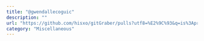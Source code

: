```yaml
---
title: "@gwendallecoguic"
description: ""
url: "https://github.com/hisxo/gitGraber/pulls?utf8=%E2%9C%93&q=is%3Apr+author%3Agwen001"
category: "Miscellaneous"
---
```

